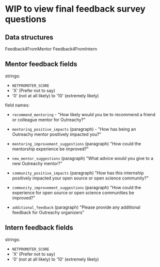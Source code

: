 # WIP to view final feedback survey questions
## Data structures

Feedback4FromMentor
Feedback4FromIntern

## Mentor feedback fields

strings:
 - `NETPROMOTER_SCORE`
 - 'X' (Prefer not to say)
 - '0' (not at all likely) to '10' (extremely likely)

field names:
 - `recommend_mentoring` - "How likely would you be to recommend a friend or colleague mentor for Outreachy?"

 - `mentoring_positive_impacts` (paragraph) - "How has being an Outreachy mentor positively impacted you?"

 - `mentoring_improvement_suggestions` (paragraph) "How could the mentorship experience be improved?"

 - `new_mentor_suggestions` (paragraph) "What advice would you give to a new Outreachy mentor?"

 - `community_positive_impacts` (paragraph) "How has this internship positively impacted your open source or open science community?"

 - `community_improvement_suggestions` (paragraph) "How could the experience for open source or open science communities be improved?"

 - `additional_feedback` (paragraph) "Please provide any additional feedback for Outreachy organizers"

## Intern feedback fields

strings:
 - `NETPROMOTER_SCORE`
 - 'X' (Prefer not to say)
 - '0' (not at all likely) to '10' (extremely likely)

